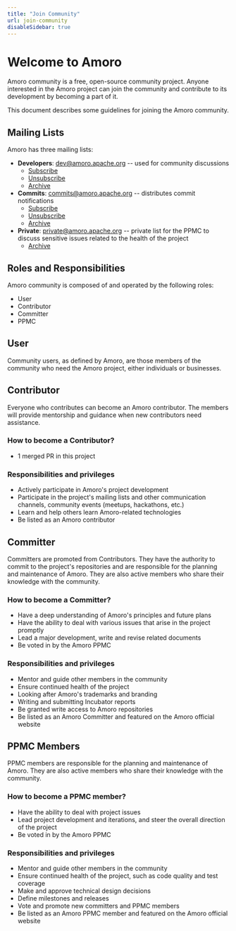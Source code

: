 ```yaml
---
title: "Join Community"
url: join-community
disableSidebar: true
---
```


# Welcome to Amoro
Amoro community is a free, open-source community project. 
Anyone interested in the Amoro project can join the community and contribute to its development by becoming a part of it.

This document describes some guidelines for joining the Amoro community.

## Mailing Lists
Amoro has three mailing lists:
- **Developers**: <dev@amoro.apache.org>  -- used for community discussions
  - [Subscribe](mailto:dev-subscribe@amoro.apache.org)
  - [Unsubscribe](mailto:dev-unsubscribe@amoro.apache.org)
  - [Archive](https://lists.apache.org/list.html?dev@amoro.apache.org)
- **Commits**: <commits@amoro.apache.org> -- distributes commit notifications
  - [Subscribe](mailto:commits-subscribe@amoro.apache.org)
  - [Unsubscribe](mailto:commits-unsubscribe@amoro.apache.org)
  - [Archive](https://lists.apache.org/list.html?commits@amoro.apache.org)
- **Private**: <private@amoro.apache.org> -- private list for the PPMC to discuss sensitive issues related to the health of the project
  - [Archive](https://lists.apache.org/list.html?private@amoro.apache.org)

## Roles and Responsibilities
Amoro community is composed of and operated by the following roles:
- User
- Contributor
- Committer
- PPMC

## User 

Community users, as defined by Amoro, are those members of the community who need the Amoro project, either individuals or businesses.

## Contributor 
Everyone who contributes can become an Amoro contributor. The members will provide mentorship and guidance when new contributors need assistance.
### How to become a Contributor?
- 1 merged PR in this project
### Responsibilities and privileges
- Actively participate in Amoro's  project development
- Participate in the project's mailing lists and other communication channels, community events (meetups, hackathons, etc.)
- Learn and help others learn Amoro-related technologies
- Be listed as an Amoro contributor

## Committer
Committers are promoted from Contributors. They have the authority to commit to the project's repositories and are responsible for the planning and maintenance of Amoro. They are also active members who share their knowledge with the community.
### How to become a Committer?
- Have a deep understanding of Amoro's principles and future plans
- Have the ability to deal with various issues that arise in the project promptly
- Lead a major development, write and revise related documents
- Be voted in by the Amoro PPMC
### Responsibilities and privileges
- Mentor and guide other members in the community
- Ensure continued health of the project
- Looking after Amoro's trademarks and branding
- Writing and submitting Incubator reports
- Be granted write access to Amoro repositories
- Be listed as an Amoro Committer and featured on the Amoro official website

## PPMC Members
PPMC members are responsible for the planning and maintenance of Amoro. They are also active members who share their knowledge with the community.

### How to become a PPMC member?
- Have the ability to deal with project issues
- Lead project development and iterations, and steer the overall direction of the project
- Be voted in by the Amoro PPMC
### Responsibilities and privileges
- Mentor and guide other members in the community
- Ensure continued health of the project, such as code quality and test coverage
- Make and approve technical design decisions
- Define milestones and releases
- Vote and promote new committers and PPMC members
- Be listed as an Amoro PPMC member and featured on the Amoro official website